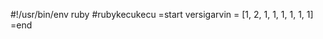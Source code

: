 #!/usr/bin/env ruby
#rubykecukecu
=start
versigarvin = [1,
			2,
			1,
			1,
			1,
			1,
			1,
			1]
=end
